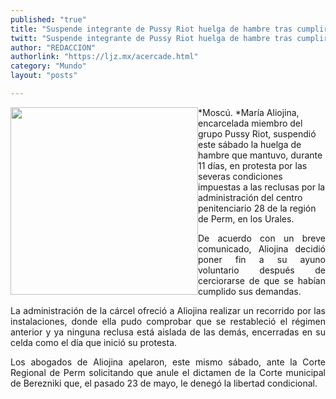 ```yaml
---
published: "true"
title: "Suspende integrante de Pussy Riot huelga de hambre tras cumplirse sus demandas"
twitt: "Suspende integrante de Pussy Riot huelga de hambre tras cumplirse sus demandas"
author: "REDACCION"
authorlink: "https://ljz.mx/acercade.html"
category: "Mundo"
layout: "posts"

---
```


<div />

<p style="text-align: justify;" />

*<img src="http://ljz.mx/images/stories/fotos_junio2013/pussy.jpg" border="0" width="300" style="float: left;" />Moscú. *María Aliojina, encarcelada miembro del grupo Pussy Riot, suspendió este sábado la huelga de hambre que mantuvo, durante 11 días, en protesta por las severas condiciones impuestas a las reclusas por la administración del centro penitenciario 28 de la región de Perm, en los Urales. </p> <p style="text-align: justify;">
  De acuerdo con un breve comunicado, Aliojina decidió poner fin a su ayuno voluntario después de cerciorarse de que se habían cumplido sus demandas.
</p>

<p style="text-align: justify;">
  La administración de la cárcel ofreció a Aliojina realizar un recorrido por las instalaciones, donde ella pudo comprobar que se restableció el régimen anterior y ya ninguna reclusa está aislada de las demás, encerradas en su celda como el día que inició su protesta.
</p>

<p style="text-align: justify;">
  Los abogados de Aliojina apelaron, este mismo sábado, ante la Corte Regional de Perm solicitando que anule el dictamen de la Corte municipal de Berezniki que, el pasado 23 de mayo, le denegó la libertad condicional.
</p></div>
